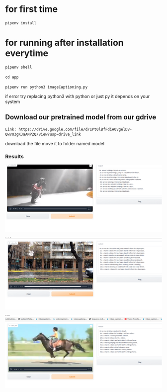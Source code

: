 # for first time 
```
pipenv install
```

# for running after installation everytime
```
pipenv shell

cd app

pipenv run python3 imageCaptioning.py
```

if error try replacing python3 with python or just py it depends on your system

## Download our pretrained model from our gdrive 

```
Link: https://drive.google.com/file/d/1Pt0lBfFdiA0vgelDv-QwVO3gKJaANPZQ/view?usp=drive_link

```
 download the file move it to folder named model

 ### Results

![Output 1](app/outputs/output1.png)

![Output 2](app/outputs/output2.png)

![Output 3](app/outputs/output3.png)